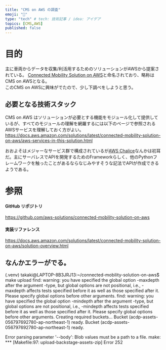 ```yaml
---
title: "CMS on AWS の調査"
emoji: "📝"
type: "tech" # tech: 技術記事 / idea: アイデア
topics: [CMS,AWS]
published: false
---
```


# 目的
主に車両からデータを収集/利活用するためのソリューションがAWSから提案されている。
[Connected Mobility Solution on AWS](https://aws.amazon.com/jp/solutions/implementations/connected-mobility-solution-on-aws/)と命名されており、略称はCMS on AWSとなる。  
このCMS on AWSに興味がでたので、少し下調べをしようと思う。

## 必要となる技術スタック
CMS on AWS はソリューションが必要とする機能をモジュール化して提供しているが、すべてのモジュールの理解を網羅するには以下のページで参照されるAWSサービスを理解しておく方がよい。
https://docs.aws.amazon.com/solutions/latest/connected-mobility-solution-on-aws/aws-services-in-this-solution.html

おおよそはメジャーなサービス群で構成されているが[AWS Chalice](https://aws.github.io/chalice/)なんかは初耳だ。主にサーバレスでAPIを開発するためのFrameworkらしく、他のPythonフレームワークを触ったことがあるならなじみやすそうな記法でAPIが作成できるようである。



# 参照
#### GitHub リポジトリ
https://github.com/aws-solutions/connected-mobility-solution-on-aws

#### 実装リファレンス
https://docs.aws.amazon.com/solutions/latest/connected-mobility-solution-on-aws/solution-overview.html


## なんかエラーがでる。
(.venv) takaki@LAPTOP-8B3JRJ13:~/connected-mobility-solution-on-aws$ make upload
find: warning: you have specified the global option -maxdepth after the argument -type, but global options are not positional, i.e., -maxdepth affects tests specified before it as well as those specified after it.  Please specify global options before other arguments.
find: warning: you have specified the global option -mindepth after the argument -type, but global options are not positional, i.e., -mindepth affects tests specified before it as well as those specified after it.  Please specify global options before other arguments.
Creating required buckets...
Bucket (acdp-assets-056797692780-ap-northeast-1) ready.
Bucket (acdp-assets-056797692780-ap-northeast-1) ready.

Error parsing parameter '--body': Blob values must be a path to a file.
make: *** [Makefile:97: upload-backstage-assets-zip] Error 252